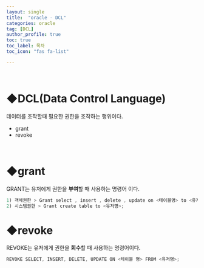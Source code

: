 ```yaml
---
layout: single
title:  "oracle - DCL"
categories: oracle
tag: [DCL]
author_profile: true
toc: true
toc_label: 목차
toc_icon: "fas fa-list"

---
```


<br>





# ◆DCL(Data Control Language)

데이터를 조작할때 필요한 권한을 조작하는 행위이다.

- grant
- revoke

<br>







# ◆grant

GRANT는 유저에게 권한을 **부여**할 때 사용하는 명령어 이다.

```java
1) 객체권한 > Grant select , insert , delete , update on <테이블명> to <유저명>;
2) 시스템권한 > Grant create table to <유저명>;
```



# ◆revoke

REVOKE는 유저에게 권한을 **회수**할 때 사용하는 명령어이다.

```java
REVOKE SELECT, INSERT, DELETE, UPDATE ON <테이블 명> FROM <유저명>;
```


